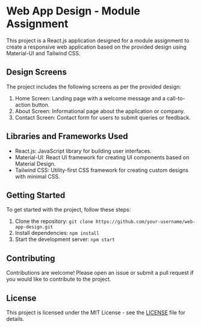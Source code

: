 # Web App Design - Module Assignment

This project is a React.js application designed for a module assignment to create a responsive web application based on the provided design using Material-UI and Tailwind CSS.

## Design Screens

The project includes the following screens as per the provided design:

1. Home Screen: Landing page with a welcome message and a call-to-action button.
2. About Screen: Informational page about the application or company.
3. Contact Screen: Contact form for users to submit queries or feedback.

## Libraries and Frameworks Used

- React.js: JavaScript library for building user interfaces.
- Material-UI: React UI framework for creating UI components based on Material Design.
- Tailwind CSS: Utility-first CSS framework for creating custom designs with minimal CSS.

## Getting Started

To get started with the project, follow these steps:

1. Clone the repository: `git clone https://github.com/your-username/web-app-design.git`
2. Install dependencies: `npm install`
3. Start the development server: `npm start`

## Contributing

Contributions are welcome! Please open an issue or submit a pull request if you would like to contribute to the project.

## License

This project is licensed under the MIT License - see the [LICENSE](LICENSE) file for details.
